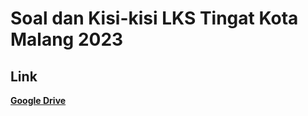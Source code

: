 # Soal dan Kisi-kisi LKS Tingat Kota Malang 2023

## Link
**[Google Drive](https://drive.google.com/drive/folders/171e6kik5KIIziwXm--591VuOLFtSTzf-?usp=sharing)**